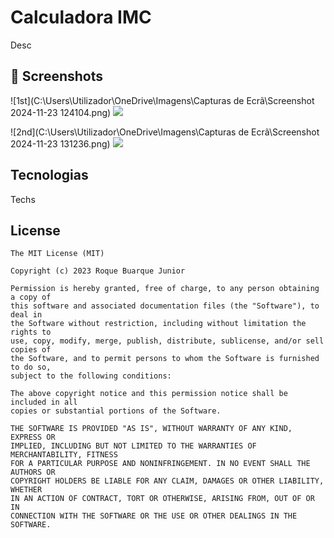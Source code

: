 # Calculadora IMC
Desc

## :camera_flash: Screenshots
<!-- You can add more screenshots here if you like -->
![1st](C:\Users\Utilizador\OneDrive\Imagens\Capturas de Ecrã\Screenshot 2024-11-23 124104.png)
<img src="C:\Users\Utilizador\OneDrive\Imagens\Capturas de Ecrã\Screenshot 2024-11-23 124104.png"/>

![2nd](C:\Users\Utilizador\OneDrive\Imagens\Capturas de Ecrã\Screenshot 2024-11-23 131236.png)
<img src="C:\Users\Utilizador\OneDrive\Imagens\Capturas de Ecrã\Screenshot 2024-11-23 131236.png"/>

## Tecnologias
Techs


## License
```
The MIT License (MIT)

Copyright (c) 2023 Roque Buarque Junior

Permission is hereby granted, free of charge, to any person obtaining a copy of
this software and associated documentation files (the "Software"), to deal in
the Software without restriction, including without limitation the rights to
use, copy, modify, merge, publish, distribute, sublicense, and/or sell copies of
the Software, and to permit persons to whom the Software is furnished to do so,
subject to the following conditions:

The above copyright notice and this permission notice shall be included in all
copies or substantial portions of the Software.

THE SOFTWARE IS PROVIDED "AS IS", WITHOUT WARRANTY OF ANY KIND, EXPRESS OR
IMPLIED, INCLUDING BUT NOT LIMITED TO THE WARRANTIES OF MERCHANTABILITY, FITNESS
FOR A PARTICULAR PURPOSE AND NONINFRINGEMENT. IN NO EVENT SHALL THE AUTHORS OR
COPYRIGHT HOLDERS BE LIABLE FOR ANY CLAIM, DAMAGES OR OTHER LIABILITY, WHETHER
IN AN ACTION OF CONTRACT, TORT OR OTHERWISE, ARISING FROM, OUT OF OR IN
CONNECTION WITH THE SOFTWARE OR THE USE OR OTHER DEALINGS IN THE SOFTWARE.
```

